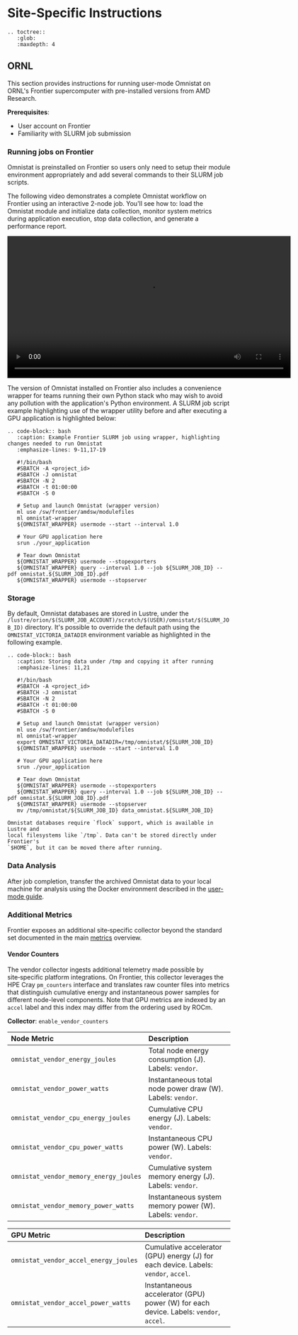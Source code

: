# Site-Specific Instructions

```eval_rst
.. toctree::
   :glob:
   :maxdepth: 4
```

## ORNL

This section provides instructions for running user-mode Omnistat on ORNL's
Frontier supercomputer with pre-installed versions from AMD Research.

**Prerequisites**:
- User account on Frontier
- Familiarity with SLURM job submission

### Running jobs on Frontier

Omnistat is preinstalled on Frontier so users only need to setup their module environment appropriately and add
several commands to their SLURM job scripts.

The following video demonstrates a complete Omnistat workflow on Frontier
using an interactive 2-node job. You'll see how to: load the Omnistat module
and initialize data collection, monitor system metrics during application
execution, stop data collection, and generate a performance report.

<video width="640" controls>
  <source src="https://github.com/user-attachments/assets/cc574241-0c3e-4cc2-8f7c-fadaa6e6c0c1" type="video/mp4">
</video>
<p></p>

The version of Omnistat installed on Frontier also includes a convenience wrapper
for teams running their own Python stack who may wish to avoid any pollution
with the application's Python environment. A SLURM job script example highlighting
use of the wrapper utility before and after executing a GPU application is highlighted below:

```eval_rst
.. code-block:: bash
   :caption: Example Frontier SLURM job using wrapper, highlighting changes needed to run Omnistat
   :emphasize-lines: 9-11,17-19

   #!/bin/bash
   #SBATCH -A <project_id>
   #SBATCH -J omnistat
   #SBATCH -N 2
   #SBATCH -t 01:00:00
   #SBATCH -S 0

   # Setup and launch Omnistat (wrapper version)
   ml use /sw/frontier/amdsw/modulefiles
   ml omnistat-wrapper
   ${OMNISTAT_WRAPPER} usermode --start --interval 1.0

   # Your GPU application here
   srun ./your_application

   # Tear down Omnistat
   ${OMNISTAT_WRAPPER} usermode --stopexporters
   ${OMNISTAT_WRAPPER} query --interval 1.0 --job ${SLURM_JOB_ID} --pdf omnistat.${SLURM_JOB_ID}.pdf
   ${OMNISTAT_WRAPPER} usermode --stopserver
```

### Storage

By default, Omnistat databases are stored in Lustre, under the
`/lustre/orion/$(SLURM_JOB_ACCOUNT)/scratch/$(USER)/omnistat/$(SLURM_JOB_ID)`
directory. It's possible to override the default path using the
`OMNISTAT_VICTORIA_DATADIR` environment variable as highlighted in the following example.

```eval_rst
.. code-block:: bash
   :caption: Storing data under /tmp and copying it after running
   :emphasize-lines: 11,21

   #!/bin/bash
   #SBATCH -A <project_id>
   #SBATCH -J omnistat
   #SBATCH -N 2
   #SBATCH -t 01:00:00
   #SBATCH -S 0

   # Setup and launch Omnistat (wrapper version)
   ml use /sw/frontier/amdsw/modulefiles
   ml omnistat-wrapper
   export OMNISTAT_VICTORIA_DATADIR=/tmp/omnistat/${SLURM_JOB_ID}
   ${OMNISTAT_WRAPPER} usermode --start --interval 1.0

   # Your GPU application here
   srun ./your_application

   # Tear down Omnistat
   ${OMNISTAT_WRAPPER} usermode --stopexporters
   ${OMNISTAT_WRAPPER} query --interval 1.0 --job ${SLURM_JOB_ID} --pdf omnistat.${SLURM_JOB_ID}.pdf
   ${OMNISTAT_WRAPPER} usermode --stopserver
   mv /tmp/omnistat/${SLURM_JOB_ID} data_omnistat.${SLURM_JOB_ID}
```

```{note}
Omnistat databases require `flock` support, which is available in Lustre and
local filesystems like `/tmp`. Data can't be stored directly under Frontier's
`$HOME`, but it can be moved there after running.
```

### Data Analysis

After job completion, transfer the archived Omnistat data to your local machine
for analysis using the Docker environment described in the [user-mode
guide](installation/user-mode.md#exploring-results-locally).

### Additional Metrics

Frontier exposes an additional site‑specific collector beyond the standard set
documented in the main [metrics](metrics) overview.

#### Vendor Counters

The vendor collector ingests additional telemetry made
possible by site‑specific platform integrations. On Frontier, this collector leverages the HPE
Cray `pm_counters` interface and translates raw counter files into metrics
that distinguish cumulative energy and instantaneous power samples for
different node-level components. Note that GPU metrics are indexed by an `accel` label and this index
may differ from the ordering used by ROCm.

**Collector**: `enable_vendor_counters`

| Node Metric                            | Description |
| :------------------------------------- | :---------- |
| `omnistat_vendor_energy_joules`        | Total node energy consumption (J). Labels: `vendor`. |
| `omnistat_vendor_power_watts`          | Instantaneous total node power draw (W). Labels: `vendor`. |
| `omnistat_vendor_cpu_energy_joules`    | Cumulative CPU energy (J). Labels: `vendor`. |
| `omnistat_vendor_cpu_power_watts`      | Instantaneous CPU power (W). Labels: `vendor`. |
| `omnistat_vendor_memory_energy_joules` | Cumulative system memory energy (J). Labels: `vendor`. |
| `omnistat_vendor_memory_power_watts`   | Instantaneous system memory power (W). Labels: `vendor`. |

| GPU Metric                             | Description |
| :------------------------------------- | :---------- |
| `omnistat_vendor_accel_energy_joules`  | Cumulative accelerator (GPU) energy (J) for each device. Labels: `vendor`, `accel`. |
| `omnistat_vendor_accel_power_watts`    | Instantaneous accelerator (GPU) power (W) for each device. Labels: `vendor`, `accel`. |
